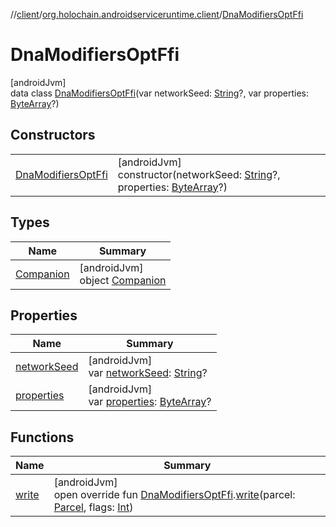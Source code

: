 //[client](../../../index.md)/[org.holochain.androidserviceruntime.client](../index.md)/[DnaModifiersOptFfi](index.md)

# DnaModifiersOptFfi

[androidJvm]\
data class [DnaModifiersOptFfi](index.md)(var networkSeed: [String](https://kotlinlang.org/api/core/kotlin-stdlib/kotlin/-string/index.html)?, var properties: [ByteArray](https://kotlinlang.org/api/core/kotlin-stdlib/kotlin/-byte-array/index.html)?)

## Constructors

| | |
|---|---|
| [DnaModifiersOptFfi](-dna-modifiers-opt-ffi.md) | [androidJvm]<br>constructor(networkSeed: [String](https://kotlinlang.org/api/core/kotlin-stdlib/kotlin/-string/index.html)?, properties: [ByteArray](https://kotlinlang.org/api/core/kotlin-stdlib/kotlin/-byte-array/index.html)?) |

## Types

| Name | Summary |
|---|---|
| [Companion](-companion/index.md) | [androidJvm]<br>object [Companion](-companion/index.md) |

## Properties

| Name | Summary |
|---|---|
| [networkSeed](network-seed.md) | [androidJvm]<br>var [networkSeed](network-seed.md): [String](https://kotlinlang.org/api/core/kotlin-stdlib/kotlin/-string/index.html)? |
| [properties](properties.md) | [androidJvm]<br>var [properties](properties.md): [ByteArray](https://kotlinlang.org/api/core/kotlin-stdlib/kotlin/-byte-array/index.html)? |

## Functions

| Name | Summary |
|---|---|
| [write](../-dna-modifiers-opt-ffi-parceler/write.md) | [androidJvm]<br>open override fun [DnaModifiersOptFfi](index.md).[write](../-dna-modifiers-opt-ffi-parceler/write.md)(parcel: [Parcel](https://developer.android.com/reference/kotlin/android/os/Parcel.html), flags: [Int](https://kotlinlang.org/api/core/kotlin-stdlib/kotlin/-int/index.html)) |